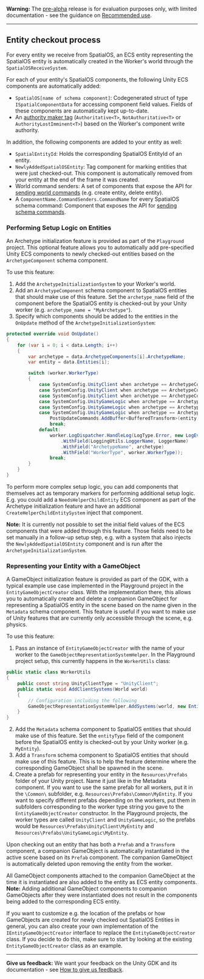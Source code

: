 **Warning:** The [pre-alpha](https://docs.improbable.io/reference/latest/shared/release-policy#maturity-stages) release is for evaluation purposes only, with limited documentation - see the guidance on [Recommended use](../../README.md#recommended-use).

-----


## Entity checkout process

For every entity we receive from SpatialOS, an ECS entity representing the SpatialOS entity is automatically created in the Worker's world through the `SpatialOSReceiveSystem`.

For each of your entity's SpatialOS components, the following Unity ECS components are automatically added:
- `SpatialOS[name of schema component]`: Codegenerated struct of type `ISpatialComponentData` for accessing component field values. Fields of these components are automatically kept up-to-date.
- An [authority maker tag](authority.md) (`Authoritative<T>`, `NotAuthoritative<T>` or `AuthorityLostImminent<T>`) based on the Worker's component write authority.

In addition, the following components are added to your entity as well:
- `SpatialEntityId`: Holds the corresponding SpatialOS EntityId of an entity.
- `NewlyAddedSpatialOSEntity`: Tag component for marking entities that were just checked-out. This component is automatically removed from your entity at the end of the frame it was created.
- World command senders: A set of components that expose the API for [sending world commands](commands.md#world-commands) (e.g. create entity, delete entity).
- A `ComponentName.CommandSenders.CommandName` for every SpatialOS schema command: Component that exposes the API for [sending schema commands](commands.md#sending-command-requests).

### Performing Setup Logic on Entities

An Archetype initialization feature is provided as part of the `Playground` project. This optional feature allows you to automatically add pre-specified Unity ECS components to newly checked-out entities based on the `ArchetypeComponent` schema component.

To use this feature:
1. Add the `ArchetypeInitializationSystem` to your Worker's world.
2. Add an `ArchetypeComponent` schema component to SpatialOS entities that should make use of this feature. Set the `archetype_name` field of the component before the SpatialOS entity is checked-out by your Unity worker (e.g. `archetype_name = "MyArchetype"`).
3. Specify which components should be added to the entities in the `OnUpdate` method of the `ArchetypeInitializationSystem`:
```csharp
protected override void OnUpdate()
{
    for (var i = 0; i < data.Length; i++)
    {
        var archetype = data.ArchetypeComponents[i].ArchetypeName;
        var entity = data.Entities[i];

        switch (worker.WorkerType)
        {
            case SystemConfig.UnityClient when archetype == ArchetypeConfig.CharacterArchetype:
            case SystemConfig.UnityClient when archetype == ArchetypeConfig.CubeArchetype:
            case SystemConfig.UnityClient when archetype == ArchetypeConfig.SpinnerArchetype:
            case SystemConfig.UnityGameLogic when archetype == ArchetypeConfig.CharacterArchetype:
            case SystemConfig.UnityGameLogic when archetype == ArchetypeConfig.CubeArchetype:
            case SystemConfig.UnityGameLogic when archetype == ArchetypeConfig.SpinnerArchetype:
                PostUpdateCommands.AddBuffer<BufferedTransform>(entity);
                break;
            default:
                worker.LogDispatcher.HandleLog(LogType.Error, new LogEvent(ArchetypeMappingNotFound)
                    .WithField(LoggingUtils.LoggerName, LoggerName)
                    .WithField("ArchetypeName", archetype)
                    .WithField("WorkerType", worker.WorkerType));
                break;
        }
    }            
}
```
To perform more complex setup logic, you can add components that themselves act as temporary markers for performing additional setup logic. E.g. you could add a `NeedsHelperChildEntity` ECS component as part of the Archetype initialization feature and have an additional `CreateHelperChildEntitySystem` inject that component.

**Note:** It is currently not possible to set the initial field values of the ECS components that were added through this feature. Those fields need to be set manually in a follow-up setup step, e.g. with a system that also injects the `NewlyAddedSpatialOSEntity` component and is run after the `ArchetypeInitializationSystem`.

### Representing your Entity with a GameObject

A GameObject initialization feature is provided as part of the GDK, with a typical example use case implemented in the Playground project in the `EntityGameObjectCreator` class. With the implementation there, this allows you to automatically create and delete a companion GameObject for representing a SpatialOS entity in the scene based on the name given in the `Metadata` schema component. This feature is useful if you want to make use of Unity features that are currently only accessible through the scene, e.g. physics.

To use this feature:
1. Pass an instance of `EntityGameObjectCreator` with the name of your worker to the `GameObjectRepresentationSystemHelper`. In the Playground project setup, this currently happens in the `WorkerUtils` class:
```csharp
public static class WorkerUtils
{
    public const string UnityClientType = "UnityClient";
    public static void AddClientSystems(World world)
    {
        // Configuration including the following
        GameObjectRepresentationSystemHelper.AddSystems(world, new EntityGameObjectCreator(UnityClient));
    }
}
```
2. Add the `Metadata` schema component to SpatialOS entities that should make use of this feature. Set the `entityType` field of the component before the SpatialOS entity is checked-out by your Unity worker (e.g. `MyEntity`).
3. Add a `Transform` schema component to SpatialOS entities that should make use of this feature. This is to help the feature determine where the corresponding GameObject shall be spawned in the scene.
4. Create a prefab for representing your entity in the `Resources\Prefabs` folder of your Unity project. Name it just like in the Metadata component. If you want to use the same prefab for all workers, put it in the `\Common\` subfolder, e.g. `Resources\Prefabs\Common\MyEntity`. If you want to specify different prefabs depending on the workers, put them in subfolders corresponding to the worker type string you gave to the `EntityGameObjectCreator` constructor. In the Playground projects, the worker types are called `UnityClient` and `UnityGameLogic`, so the prefabs would be `Resources\Prefabs\UnityClient\MyEntity` and `Resources\Prefabs\UnityGameLogic\MyEntity`.

Upon checking out an entity that has both a `Prefab` and a `Transform` component, a companion GameObject is automatically instantiated in the active scene based on its `Prefab` component. The companion GameObject is automatically deleted upon removing the entity from the worker.

All GameObject components attached to the companion GameObject at the time it is instantiated are also added to the entity as ECS entity components. **Note:** Adding additional GameObject components to companion GameObjects after they were instantiated does not result in the components being added to the corresponding ECS entity.

If you want to customize e.g. the location of the prefabs or how GameObjects are created for newly checked out SpatialOS Entities in general, you can also create your own implementation of the `IEntityGameObjectCreator` interface to replace the `EntityGameObjectCreator` class. If you decide to do this, make sure to start by looking at the existing `EntityGameObjectCreator` class as an example.

----
**Give us feedback:** We want your feedback on the Unity GDK and its documentation  - see [How to give us feedback](../../README.md#give-us-feedback).